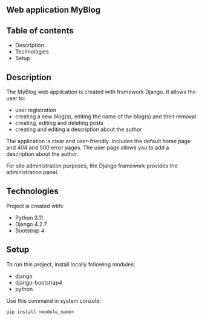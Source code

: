 ## Web application MyBlog

## Table of contents
* Description
* Technologies
* Setup

## Description
The MyBlog web application is created with framework Django.
It allows the user to:
- user registration
- creating a new blog(s), editing the name of the blog(s)
  and their removal
- creating, editing and deleting posts
- creating and editing a description about the author

The application is clear and user-friendly.
Includes the default home page and 404 and 500 error pages.
The user page allows you to add a description about the author.

For site administration purposes, the Django framework
provides the administration panel.

## Technologies 
Project is created with:
* Python 3.11
* Django 4.2.7
* Bootstrap 4

## Setup
To run this project, install locally following modules:
* django
* django-bootstrap4
* python


Use this command in system console:

```
pip install <module_name>

```
